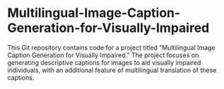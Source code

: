 # Multilingual-Image-Caption-Generation-for-Visually-Impaired
This Git repository contains code for a project titled "Multilingual Image Caption Generation for Visually Impaired." The project focuses on generating descriptive captions for images to aid visually impaired individuals, with an additional feature of multilingual translation of these captions.
